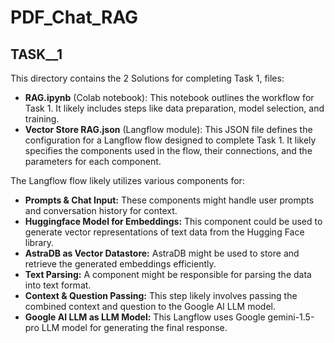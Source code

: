 # PDF_Chat_RAG
## TASK__1

This directory contains the 2 Solutions for completing Task 1, files:

* **RAG.ipynb** (Colab notebook): This notebook outlines the workflow for Task 1. It likely includes steps like data preparation, model selection, and training.
* **Vector Store RAG.json** (Langflow module): This JSON file defines the configuration for a Langflow flow designed to complete Task 1. It likely specifies the components used in the flow, their connections, and the parameters for each component. 

The Langflow flow likely utilizes various components for:

  * **Prompts & Chat Input:** These components might handle user prompts and conversation history for context.
  * **Huggingface Model for Embeddings:** This component could be used to generate vector representations of text data from the Hugging Face library.
  * **AstraDB as Vector Datastore:** AstraDB might be used to store and retrieve the generated embeddings efficiently.
  * **Text Parsing:** A component might be responsible for parsing the data into text format.
  * **Context & Question Passing:** This step likely involves passing the combined context and question to the Google AI LLM model.
  * **Google AI LLM as LLM Model:** This Langflow uses Google gemini-1.5-pro LLM model for generating the final response.
